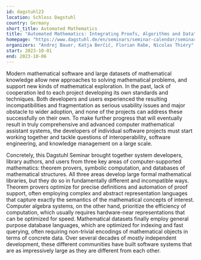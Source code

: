 ```yaml
---
id: dagstuhl23
location: Schloss Dagstuhl
country: Germany
short_title: Automated Mathematics
title: "Automated Mathematics: Integrating Proofs, Algorithms and Data"
homepage: "https://www.dagstuhl.de/en/seminars/seminar-calendar/seminar-details/23401"
organizers: "Andrej Bauer, Katja Berčič, Florian Rabe, Nicolas Thiéry"
start: 2023-10-01
end: 2023-10-06
---
```


 Modern mathematical software and large datasets of mathematical knowledge allow new approaches to solving mathematical problems, and support new kinds of mathematical exploration. In the past, lack of cooperation led to each project developing its own standards and techniques. Both developers and users experienced the resulting incompatibilities and fragmentation as serious usability issues and major obstacle to wider adoption, and none of the projects can address these successfully on their own. To make further progress that will eventually result in truly comprehensive and advanced computer mathematical assistant systems, the developers of individual software projects must start working together and tackle questions of interoperability, software engineering, and knowledge management on a large scale.

Concretely, this Dagstuhl Seminar brought together system developers, library authors, and users from three key areas of computer-supported mathematics: theorem provers, symbolic computation, and databases of mathematical structures. All three areas develop large formal mathematical libraries, but they do so in fundamentally different and incompatible ways. Theorem provers optimize for precise definitions and automation of proof support, often employing complex and abstract representation languages that capture exactly the semantics of the mathematical concepts of interest. Computer algebra systems, on the other hand, prioritize the efficiency of computation, which usually requires hardware-near representations that can be optimized for speed. Mathematical datasets finally employ general purpose database languages, which are optimized for indexing and fast querying, often requiring non-trivial encodings of mathematical objects in terms of concrete data. Over several decades of mostly independent development, these different communities have built software systems that are as impressively large as they are different from each other. 